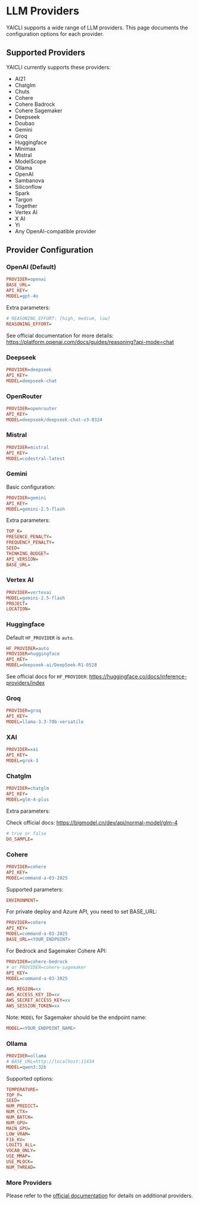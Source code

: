# LLM Providers

YAICLI supports a wide range of LLM providers. This page documents the configuration options for each provider.

## Supported Providers

YAICLI currently supports these providers:

- AI21
- Chatglm
- Chuts
- Cohere
- Cohere Badrock
- Cohere Sagemaker
- Deepseek
- Doubao
- Gemini
- Groq
- Huggingface
- Minimax
- Mistral
- ModelScope
- Ollama
- OpenAI
- Sambanova
- Siliconflow
- Spark
- Targon
- Together
- Vertex AI
- X AI
- Yi
- Any OpenAI-compatible provider

## Provider Configuration

### OpenAI (Default)

```ini
PROVIDER=openai
BASE_URL=
API_KEY=
MODEL=gpt-4o
```

Extra parameters:

```ini
# REASONING_EFFORT: [high, medium, low]
REASONING_EFFORT=
```

See official documentation for more details: https://platform.openai.com/docs/guides/reasoning?api-mode=chat

### Deepseek

```ini
PROVIDER=deepseek
API_KEY=
MODEL=deepseek-chat
```

### OpenRouter

```ini
PROVIDER=openrouter
API_KEY=
MODEL=deepseek/deepseek-chat-v3-0324
```

### Mistral

```ini
PROVIDER=mistral
API_KEY=
MODEL=codestral-latest
```

### Gemini

Basic configuration:

```ini
PROVIDER=gemini
API_KEY=
MODEL=gemini-2.5-flash
```

Extra parameters:

```ini
TOP_K=
PRESENCE_PENALTY=
FREQUENCY_PENALTY=
SEED=
THINKING_BUDGET=
API_VERSION=
BASE_URL=
```

### Vertex AI

```ini
PROVIDER=vertexai
MODEL=gemini-2.5-flash
PROJECT=
LOCATION=
```

### Huggingface

Default `HF_PROVIDER` is `auto`.

```ini
HF_PROVIDER=auto
PROVIDER=huggingface
API_KEY=
MODEL=deepseek-ai/DeepSeek-R1-0528
```

See official docs for `HF_PROVIDER`: https://huggingface.co/docs/inference-providers/index

### Groq

```ini
PROVIDER=groq
API_KEY=
MODEL=llama-3.3-70b-versatile
```

### XAI

```ini
PROVIDER=xai
API_KEY=
MODEL=grok-3
```

### Chatglm

```ini
PROVIDER=chatglm
API_KEY=
MODEL=glm-4-plus
```

Extra parameters:

Check official docs: https://bigmodel.cn/dev/api/normal-model/glm-4

```ini
# true or false
DO_SAMPLE=
```

### Cohere

```ini
PROVIDER=cohere
API_KEY=
MODEL=command-a-03-2025
```

Supported parameters:

```ini
ENVIRONMENT=
```

For private deploy and Azure API, you need to set BASE_URL:

```ini
PROVIDER=cohere
API_KEY=
MODEL=command-a-03-2025
BASE_URL=<YOUR_ENDPOINT>
```

For Bedrock and Sagemaker Cohere API:

```ini
PROVIDER=cohere-bedrock
# or PROVIDER=cohere-sagemaker
API_KEY=
MODEL=command-a-03-2025

AWS_REGION=xx
AWS_ACCESS_KEY_ID=xx
AWS_SECRET_ACCESS_KEY=xx
AWS_SESSION_TOKEN=xx
```

Note: `MODEL` for Sagemaker should be the endpoint name:

```ini
MODEL=<YOUR_ENDPOINT_NAME>
```

### Ollama

```ini
PROVIDER=ollama
# BASE_URL=http://localhost:11434
MODEL=qwen3:32b
```

Supported options:

```ini
TEMPERATURE=
TOP_P=
SEED=
NUM_PREDICT=
NUM_CTX=
NUM_BATCH=
NUM_GPU=
MAIN_GPU=
LOW_VRAM=
F16_KV=
LOGITS_ALL=
VOCAB_ONLY=
USE_MMAP=
USE_MLOCK=
NUM_THREAD=
```

### More Providers

Please refer to the [official documentation](https://github.com/vic4code/yaicli) for details on additional providers. 